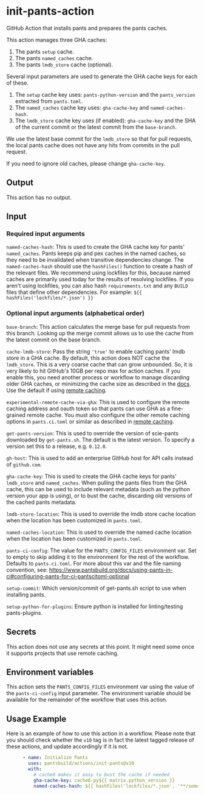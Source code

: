 # init-pants-action

GitHub Action that installs pants and prepares the pants caches.

This action manages three GHA caches:
1. The pants `setup` cache.
2. The pants `named_caches` cache.
3. The pants `lmdb_store` cache (optional).

Several input parameters are used to generate the GHA cache keys for each of these.

1. The `setup` cache key uses:
   `pants-python-version` and the `pants_version` extracted from `pants.toml`.
2. The `named_caches` cache key uses:
   `gha-cache-key` and `named-caches-hash`.
3. The `lmdb_store` cache key uses (if enabled):
   `gha-cache-key` and the SHA of the current commit or the latest commit from the `base-branch`.

We use the latest base commit for the `lmdb_store` so that for pull requests,
the local pants cache does not have any hits from commits in the pull request.

If you need to ignore old caches, please change `gha-cache-key`.

## Output

This action has no output.

## Input

### Required input arguments

`named-caches-hash`: This is used to create the GHA cache key for pants' `named_caches`.
Pants keeps pip and pex caches in the named caches, so they need to be invalidated
when transitive dependencies change. The `named-caches-hash` should use the
`hashFiles()` function to create a hash of the relevant files. We recommend using
lockfiles for this, because named caches are primarily used today for the results of
resolving lockfiles. If you aren't using lockfiles, you can also hash
`requirements.txt` and any `BUILD` files that define other dependencies.
For example: `${{ hashFiles('lockfiles/*.json') }}`

### Optional input arguments (alphabetical order)

`base-branch`: This action calculates the merge base for pull requests from this branch.
Looking up the merge commit allows us to use the cache from the latest commit on the base branch.

`cache-lmdb-store`: Pass the string `'true'` to enable caching pants' lmdb store in
a GHA cache. By default, this action does NOT cache the `lmdb_store`.
This is a very coarse cache that can grow unbounded. So, it is very likely to hit
GitHub's 10GB per repo max for action caches. If you enable this, you need another
process or workflow to manage discarding older GHA caches, or minimizing the cache size
as described in the [docs](https://www.pantsbuild.org/docs/using-pants-in-ci).
Use the default if using [remote caching](https://www.pantsbuild.org/docs/remote-caching).

`experimental-remote-cache-via-gha`: This is used to configure the remote caching address
and oauth token so that pants can use GHA as a fine-grained remote cache. You must also
configure the other remote caching options in `pants.ci.toml` or similar as described in
[remote caching](https://www.pantsbuild.org/2.20/docs/using-pants/remote-caching-and-execution/remote-caching#github-actions-cache).

`get-pants-version`: This is used to override the version of scie-pants
downloaded by `get-pants.sh`. The default is the latest version. To specify a
version set this to a release, e.g. `0.12.0`.

`gh-host`: This is used to add an enterprise GitHub host for API calls instead of `github.com`.

`gha-cache-key`: This is used to create the GHA cache keys for pants' `lmdb_store`
and `named_caches`. When pulling the pants files from the GHA cache,
this can be used to include relevant metadata (such as the python version your app is using),
or to bust the cache, discarding old versions of the cached pants metadata.

`lmdb-store-location`: This is used to override the lmdb store cache location when the location
has been customized in `pants.toml`.

`named-caches-location`: This is used to override the named cache location when the location
has been customized in `pants.toml`.

`pants-ci-config`: The value for the `PANTS_CONFIG_FILES` environment var.
Set to empty to skip adding it to the environment for the rest of the workflow.
Defaults to `pants.ci.toml`.
For more about this var and the file naming convention, see:
https://www.pantsbuild.org/docs/using-pants-in-ci#configuring-pants-for-ci-pantscitoml-optional

`setup-commit`: Which version/commit of get-pants.sh script to use when installing pants.

`setup-python-for-plugins`: Ensure python is installed for linting/testing pants-plugins.

## Secrets

This action does not use any secrets at this point. It might need some once it supports projects that use remote caching.

## Environment variables

This action sets the `PANTS_CONFIG_FILES` environment var using the value of the `pants-ci-config` input parameter.
The environment variable should be available for the remainder of the workflow that uses this action.

## Usage Example

Here is an example of how to use this action in a workflow. Please note that you should check whether the `v10` tag is in fact the latest tagged release of these actions, and update accordingly if it is not.

```yaml
      - name: Initialize Pants
        uses: pantsbuild/actions/init-pants@v10
        with:
          # cache0 makes it easy to bust the cache if needed
          gha-cache-key: cache0-py${{ matrix.python_version }}
          named-caches-hash: ${{ hashFiles('lockfiles/*.json', '**/something-else.lock') }}
```
